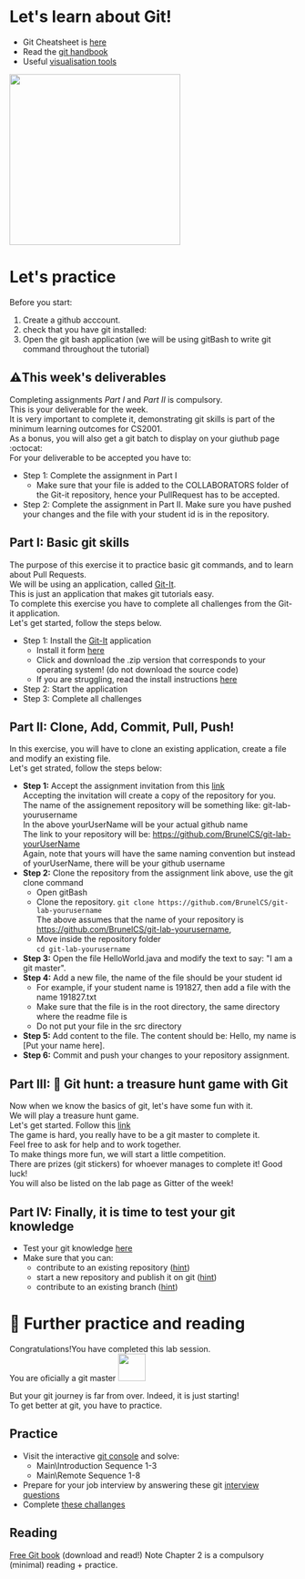 # Let's learn about Git!
* Git Cheatsheet is [here](https://github.github.com/training-kit/downloads/github-git-cheat-sheet/) 
* Read the [git handbook](https://guides.github.com/introduction/git-handbook/)
* Useful [visualisation tools](https://try.github.io/)

<img src="https://www.edureka.co/blog/wp-content/uploads/2016/11/Git-Architechture-Git-Tutorial-Edureka-2.png" width = 300> </br>


# Let's practice 
Before you start: 
1. Create a github acccount. 
2. check that you have git installed: </br>
3. Open the git bash application (we will be using gitBash to write git command throughout the tutorial) </br>
## :warning:This week's deliverables 
Completing assignments *Part I* and *Part II* is compulsory. </br>
This is your deliverable for the week. </br>
It is very important to complete it, demonstrating git skills is part of the minimum learning outcomes for CS2001. </br>
As a bonus, you will also get a git batch to display on your giuthub page :octocat:  </br>
For your deliverable to be accepted you have to: 
* Step 1: Complete the assignment in Part I 
  * Make sure that your file is added to the COLLABORATORS folder of the Git-it repository, 
  hence your PullRequest has to be accepted. 
* Step 2: Complete the assignment in Part II. Make sure you have pushed your changes 
and the file with your student id is in the repository. 

## Part I: Basic git skills   
The purpose of this exercise it to practice basic git commands, and to learn about Pull Requests. </br>
We will be using an application, called [Git-It](https://github.com/jlord/git-it-electron). </br>
This is just an application that makes git tutorials easy. </br>
To complete this exercise you have to complete all challenges from the Git-it application. </br>
Let's get started, follow the steps below. </br>
* Step 1:  Install the [Git-It](https://github.com/jlord/git-it-electron/releases) application
   * Install it form [here](https://github.com/jlord/git-it-electron/releases)
   * Click and download the .zip version that corresponds to your operating system! (do not download the source code)
   * If you are struggling, read the install instructions [here](https://github.com/jlord/git-it-electron#what-to-install) 
* Step 2: Start the application 
* Step 3: Complete all challenges  

## Part II: Clone, Add, Commit, Pull, Push! 
In this exercise, you will have to clone an existing application, create a file and 
modify an existing file. </br>
Let's get strated, follow the steps below: </br>
* __Step 1:__ Accept the assignment invitation from this [link](https://classroom.github.com/a/38k1-dLf) </br>
   Accepting the invitation will create a copy of the repository for you. </br>
   The name of the assignement repository will be something like: git-lab-yourusername  </br>
   In the above yourUserName will be your actual github name </br>
   The link to your repository will be: https://github.com/BrunelCS/git-lab-yourUserName </br>
   Again, note that yours will have the same naming convention but instead of yourUserName, there will be your github username </br>
* __Step 2:__ Clone the repository from the assignment link above, use the git clone command
    * Open gitBash </br>
    * Clone the repository. 
  ``` git clone https://github.com/BrunelCS/git-lab-yourusername ``` </br>
  The above assumes that the name of your repository is https://github.com/BrunelCS/git-lab-yourusername, 
    * Move inside the repository folder </br>
  ```cd git-lab-yourusername ```
* __Step 3:__ Open the file HelloWorld.java and modify the text to say: "I am a git master". 
* __Step 4:__ Add a new file, the name of the file should be your student id
  * For example, if your student name is 191827, then add a file with the name 191827.txt
  * Make sure that the file is in the root directory, the same directory where the readme file is
  * Do not put your file in the src directory
* __Step 5:__ Add content to the file. The content should be: Hello, my name is [Put your name here].
* __Step 6:__ Commit and push your changes to your repository assignment. 

## Part III: :feet: Git hunt: a treasure hunt game with Git
Now when we know the basics of git, let's have some fun with it. </br>
We will play a treasure hunt game. </br>
Let's get started. Follow this [link](https://github.com/git-game/git-game) </br>
The game is hard, you really have to be a git master to complete it. </br>
Feel free to ask for help and to work together. </br>
To make things more fun, we will start a little competition. </br> 
There are prizes (git stickers) for whoever manages to complete it! Good luck!</br>
You will also be listed on the lab page as Gitter of the week! </br>


## Part IV: Finally, it is time to test your git knowledge
* Test your git knowledge [here](https://learn.co/lessons/git-github-learn-quiz)
* Make sure that you can: 
  * contribute to an existing repository ([hint](https://guides.github.com/introduction/git-handbook/#github)) 
  * start a new repository and publish it on git ([hint](https://guides.github.com/introduction/git-handbook/#github))
  * contribute to an existing branch  ([hint](https://guides.github.com/introduction/git-handbook/#github))

# :book: Further practice and reading
Congratulations!You have completed this lab session. </br>
You are oficially a git master <img src="https://www.dev-metal.com/wp-content/uploads/2014/01/github-logo-octocat-1-704x605.jpg" width="48"> </br>

But your git journey is far from over. Indeed, it is just starting! </br>
To get better at git, you have to practice. </br>
## Practice 
* Visit the interactive [git console](https://learngitbranching.js.org/) and solve: 
  * Main\Introduction Sequence 1-3
  * Main\Remote Sequence 1-8
* Prepare for your job interview by answering these git [interview questions](https://www.knowledgehut.com/interview-questions/git)
* Complete [these challanges](https://gitexercises.fracz.com/)

## Reading
[Free Git book](https://www.amazon.co.uk/Rys-Git-Tutorial-Ryan-Hodson-ebook/dp/B00QFIA5OC) (download and read!) 
Note Chapter 2 is a compulsory (minimal) reading + practice. 



